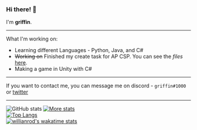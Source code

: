 ### Hi there! 👋

I'm **griffin**.

***

What I'm working on: 
* Learning different Languages - Python, Java, and C#
* ~~Working on~~ Finished my create task for AP CSP. You can see the *files* [here](https://github.com/gr1ffin/MathTask).
* Making a game in Unity with C#
***

If you want to contact me, you can message me on discord - ``griffin#1000`` or [twitter](https://twitter.com/gr1ffinvr)


***
![GitHub stats](https://github-readme-stats.vercel.app/api?username=gr1ffin&show_icons=true&theme=tokyonight)
[![More stats](https://github-readme-streak-stats.herokuapp.com/?user=gr1ffin&theme=tokyonight)](https://github.com/Yelloo5191/github-readme-stats)\
[![Top Langs](https://github-readme-stats.vercel.app/api/top-langs/?username=gr1ffin&theme=tokyonight)](https://github.com/anuraghazra/github-readme-stats)\
[![willianrod's wakatime stats](https://github-readme-stats.vercel.app/api/wakatime?username=gr1ffin&theme=tokyonight&layout)](https://github.com/anuraghazra/github-readme-stats)


